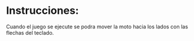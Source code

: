 # Instrucciones:

Cuando el juego se ejecute se podra mover la moto hacia los lados con las flechas del teclado.
